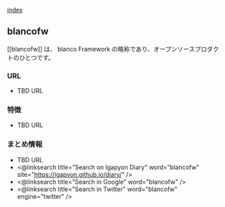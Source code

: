 [index](https://igapyon.github.io/diary/keyword/index.html)

## blancofw

[[blancofw]] は、 blanco Framework の略称であり、オープンソースプロダクトのひとつです。

### URL

* TBD URL

### 特徴

* TBD URL

### まとめ情報

* TBD URL
* <@linksearch title="Search on Igapyon Diary" word="blancofw" site="https://igapyon.github.io/diary/" />
* <@linksearch title="Search in Google" word="blancofw" />
* <@linksearch title="Search in Twitter" word="blancofw" engine="twitter" />

